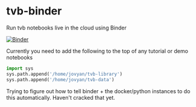 # tvb-binder
Run tvb notebooks live in the cloud using Binder

[![Binder](https://mybinder.org/badge.svg)](https://mybinder.org/v2/gh/JohnGriffiths/tvb-binder/master)



Currently you need to add the following to the top of any tutorial or demo notebooks

```python
import sys
sys.path.append('/home/jovyan/tvb-library')
sys.path.append('/home/jovyan/tvb-data')
```

Trying to figure out how to tell binder + the docker/python instances to do this automatically. Haven't cracked that yet. 

